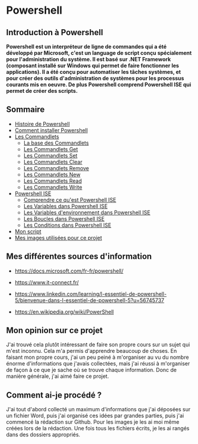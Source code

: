 # Powershell

## Introduction à Powershell

__Powershell est un interpréteur de ligne de commandes qui a été développé par Microsoft, c'est un language de script conçu spécialement pour l'administration du système. Il est basé sur .NET Framework (composant installé sur Windows qui permet de faire fonctionner les applications). Il a été conçu pour automatiser les tâches systèmes, et pour créer des outils d'administration de systèmes pour les processus courants mis en oeuvre. De plus Powershell comprend Powershell ISE qui permet de créer des scripts.__



## Sommaire

- [Histoire de Powershell](https://github.com/kevinguyodo/Powershell/blob/main/Histoire%20Powershell.md)
- [Comment installer Powershell](https://github.com/kevinguyodo/Powershell/blob/main/Installation%20Powershell.md)
- [Les Commandlets](https://github.com/kevinguyodo/Powershell/tree/main/Commandlets)
  - [La base des Commandlets](https://github.com/kevinguyodo/Powershell/tree/main/Commandlets/La%20base%20des%20commandlets.md)
  - [Les Commandlets Get](https://github.com/kevinguyodo/Powershell/blob/main/Commandlets/Commandlets%20Get.md)
  - [Les Commandlets Set](https://github.com/kevinguyodo/Powershell/blob/main/Commandlets/Commandlets%20Set.md)
  - [Les Commandlets Clear](https://github.com/kevinguyodo/Powershell/blob/main/Commandlets/Commandlets%20Clear.md)
  - [Les Commandlets Remove](https://github.com/kevinguyodo/Powershell/blob/main/Commandlets/Commandlets%20Remove.md)
  - [Les Commandlets New](https://github.com/kevinguyodo/Powershell/blob/main/Commandlets/Commandlets%20New.md)
  - [Les Commandlets Read](https://github.com/kevinguyodo/Powershell/blob/main/Commandlets/Commandlets%20Read.md)
  - [Les Commandlets Write](https://github.com/kevinguyodo/Powershell/blob/main/Commandlets/Commandlets%20Write.md)
- [Powershell ISE](https://github.com/kevinguyodo/Powershell/tree/main/Powershell%20ISE)
  - [Comprendre ce qu'est Powershell ISE](https://github.com/kevinguyodo/Powershell/blob/main/Powershell%20ISE/Powershell%20ISE.md)
  - [Les Variables dans Powershell ISE](https://github.com/kevinguyodo/Powershell/blob/main/Powershell%20ISE/Les%20Variables.md)
  - [Les Variables d'environnement dans Powershell ISE](https://github.com/kevinguyodo/Powershell/blob/main/Powershell%20ISE/Variables%20d'environnement.md)
  - [Les Boucles dans Powershell ISE](https://github.com/kevinguyodo/Powershell/blob/main/Powershell%20ISE/Les%20boucles.md)
  - [Les Conditions dans Powershell ISE](https://github.com/kevinguyodo/Powershell/blob/main/Powershell%20ISE/Les%20conditions.md)
- [Mon script](https://github.com/kevinguyodo/Powershell/blob/main/Mon%20script.md)
- [Mes images utilisées pour ce projet](https://github.com/kevinguyodo/Powershell/tree/main/Image)


## Mes différentes sources d'information 

- https://docs.microsoft.com/fr-fr/powershell/

- https://www.it-connect.fr/

- https://www.linkedin.com/learning/l-essentiel-de-powershell-5/bienvenue-dans-l-essentiel-de-powershell-5?u=56745737

- https://en.wikipedia.org/wiki/PowerShell

## Mon opinion sur ce projet

J'ai trouvé cela plutôt intéressant de faire son propre cours sur un sujet qui m'est inconnu. Cela m'a permis d'apprendre beaucoup de choses. En faisant mon propre cours, j'ai un peu peiné à m'organiser au vu du nombre énorme d'informations que j'avais collectées, mais j'ai réussi à m'organiser de façon à ce que je sache où se trouve chaque information. Donc de manière générale, j'ai aimé faire ce projet.

## Comment ai-je procédé ?

J'ai tout d'abord collecté un maximum d'informations que j'ai déposées sur un fichier Word, puis j'ai organisé ces idées par grandes parties, puis j'ai commencé la rédaction sur Github. Pour les images je les ai moi même créées lors de la rédaction. Une fois tous les fichiers écrits, je les ai rangés dans des dossiers appropriés.
